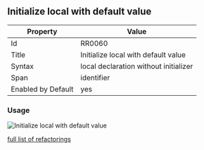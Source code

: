 ## Initialize local with default value

Property | Value
--- | --- 
Id | RR0060
Title | Initialize local with default value
Syntax | local declaration without initializer
Span | identifier
Enabled by Default | yes

### Usage

![Initialize local with default value](../../images/refactorings/InitializeLocalWithDefaultValue.png)

[full list of refactorings](Refactorings.md)
